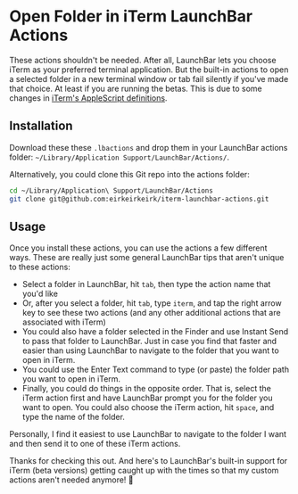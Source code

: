 # Open Folder in iTerm LaunchBar Actions

These actions shouldn't be needed. After all, LaunchBar lets you choose iTerm as your preferred terminal application. But the built-in actions to open a selected folder in a new terminal window or tab fail silently if you've made that choice. At least if you are running the betas. This is due to some changes in [iTerm's AppleScript definitions](http://iterm2.com/applescript.html).

## Installation

Download these these `.lbactions` and drop them in your LaunchBar actions folder: `~/Library/Application Support/LaunchBar/Actions/`.

Alternatively, you could clone this Git repo into the actions folder:

```bash
cd ~/Library/Application\ Support/LaunchBar/Actions
git clone git@github.com:eirkeirkeirk/iterm-launchbar-actions.git
```

## Usage

Once you install these actions, you can use the actions a few different ways. These are really just some general LaunchBar tips that aren't unique to these actions:

- Select a folder in LaunchBar, hit `tab`, then type the action name that you'd like
- Or, after you select a folder, hit `tab`, type `iterm`, and tap the right arrow key to see these two actions (and any other additional actions that are associated with iTerm)
- You could also have a folder selected in the Finder and use Instant Send to pass that folder to LaunchBar. Just in case you find that faster and easier than using LaunchBar to navigate to the folder that you want to open in iTerm.
- You could use the Enter Text command to type (or paste) the folder path you want to open in iTerm.
- Finally, you could do things in the opposite order. That is, select the iTerm action first and have LaunchBar prompt you for the folder you want to open. You could also choose the iTerm action, hit `space`, and type the name of the folder.

Personally, I find it easiest to use LaunchBar to navigate to the folder I want and then send it to one of these iTerm actions.

Thanks for checking this out. And here's to LaunchBar's built-in support for iTerm (beta versions) getting caught up with the times so that my custom actions aren't needed anymore! 🍺